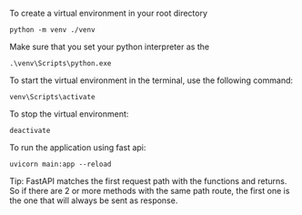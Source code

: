 To create a virtual environment in your root directory

```
python -m venv ./venv
```

Make sure that you set your python interpreter as the 

```
.\venv\Scripts\python.exe
```

To start the virtual environment in the terminal, use the following command:

```
venv\Scripts\activate
```

To stop the virtual environment:

```
deactivate
```

To run the application using fast api:

```
uvicorn main:app --reload
```

Tip: FastAPI matches the first request path with the functions and returns. So if there are 2 or more methods with the same path route, the first one is the one that will always be sent as response.